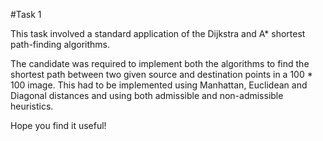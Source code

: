 #Task 1

This task involved a standard application of the Dijkstra and A* shortest path-finding algorithms.

The candidate was required to implement both the algorithms to find the shortest path between two given source and destination points in a 100 * 100 image.
This had to be implemented using Manhattan, Euclidean and Diagonal distances and using both admissible and non-admissible heuristics.

Hope you find it useful!
